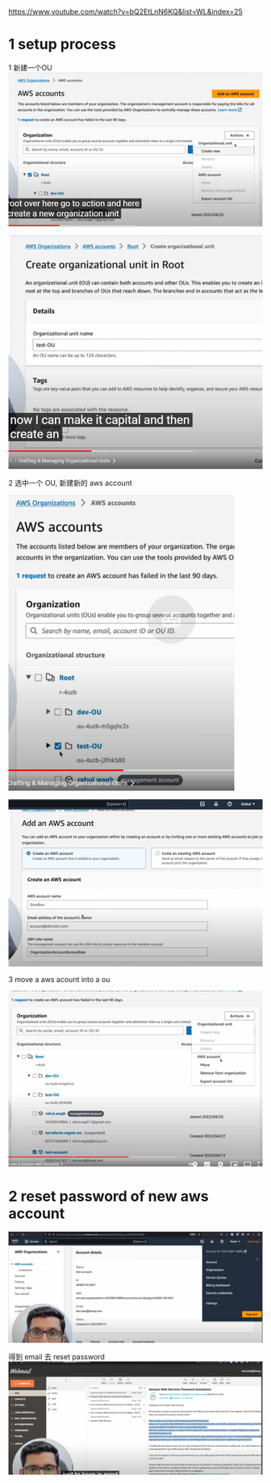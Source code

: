 
https://www.youtube.com/watch?v=bQ2EtLnN6KQ&list=WL&index=25
# 1 setup process


1 新建一个OU
![](image/Pasted%20image%2020240221161054.png)

![](image/Pasted%20image%2020240221161330.png)


2 选中一个 OU, 新建新的 aws account 

![](image/Pasted%20image%2020240221161439.png)


![](image/Pasted%20image%2020240221161412.png)


3 move a aws acount into a ou 

![](image/Pasted%20image%2020240221161703.png)


# 2 reset password of new aws account

![](image/Pasted%20image%2020240221161902.png)


得到 email 去 reset password
![](image/Pasted%20image%2020240221161958.png)




